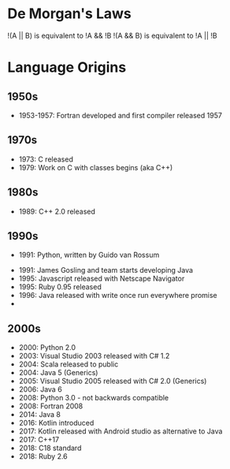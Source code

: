 # De Morgan's Laws

!(A || B) is equivalent to !A && !B
!(A && B) is equivalent to !A || !B

# Language Origins

## 1950s

* 1953-1957: Fortran developed and first compiler released 1957

## 1970s

* 1973: C released
* 1979: Work on C with classes begins (aka C++)

## 1980s

* 1989: C++ 2.0 released

## 1990s

* <p title="and now for something completely different">1991: Python, written by Guido van Rossum</p>
* 1991: James Gosling and team starts developing Java
* 1995: Javascript released with Netscape Navigator
* 1995: Ruby 0.95 released
* 1996: Java released with write once run everywhere promise
* 

## 2000s

* 2000: Python 2.0
* 2003: Visual Studio 2003 released with C# 1.2
* 2004: Scala released to public
* 2004: Java 5 (Generics)
* 2005: Visual Studio 2005 released with C# 2.0 (Generics)
* 2006: Java 6
* 2008: Python 3.0 - not backwards compatible
* 2008: Fortran 2008
* 2014: Java 8
* 2016: Kotlin introduced
* 2017: Kotlin released with Android studio as alternative to Java
* 2017: C++17 
* 2018: C18 standard
* 2018: Ruby 2.6
